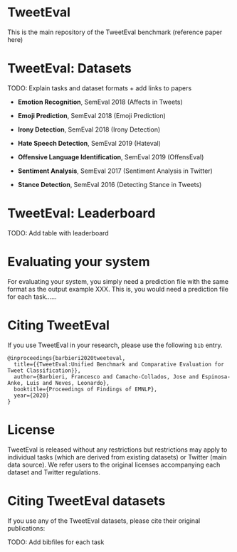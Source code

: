 # TweetEval
This is the main repository of the TweetEval benchmark (reference paper here)

# TweetEval: Datasets

TODO: Explain tasks and dataset formats + add links to papers


- **Emotion Recognition**, SemEval 2018 (Affects in Tweets)

- **Emoji Prediction**, SemEval 2018 (Emoji Prediction)

- **Irony Detection**, SemEval 2018 (Irony Detection)

- **Hate Speech Detection**, SemEval 2019 (Hateval)

- **Offensive Language Identification**, SemEval 2019 (OffensEval)

- **Sentiment Analysis**, SemEval 2017 (Sentiment Analysis in Twitter)

- **Stance Detection**, SemEval 2016 (Detecting Stance in Tweets)

# TweetEval: Leaderboard

TODO: Add table with leaderboard



# Evaluating your system

For evaluating your system, you simply need a prediction file with the same format as the output example XXX. This is, you would need a prediction file for each task......

# Citing TweetEval

If you use TweetEval in your research, please use the following `bib` entry.

```
@inproceedings{barbieri2020tweeteval,
  title={{TweetEval:Unified Benchmark and Comparative Evaluation for Tweet Classification}},
  author={Barbieri, Francesco and Camacho-Collados, Jose and Espinosa-Anke, Luis and Neves, Leonardo},
  booktitle={Proceedings of Findings of EMNLP},
  year={2020}
}
```
# License

TweetEval is released without any restrictions but restrictions may apply to individual tasks (which are derived from existing datasets) or Twitter (main data source). We refer users to the original licenses accompanying each dataset and Twitter regulations.


# Citing TweetEval datasets

If you use any of the TweetEval datasets, please cite their original publications:

TODO: Add bibfiles for each task
